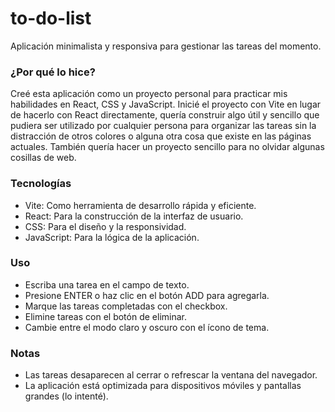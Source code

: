 # to-do-list
Aplicación minimalista y responsiva para gestionar las tareas del momento. 
### ¿Por qué lo hice?
Creé esta aplicación como un proyecto personal para practicar mis habilidades en React, CSS y JavaScript. Inicié el proyecto con Vite en lugar de hacerlo con React directamente, quería construir algo útil y sencillo que pudiera ser utilizado por cualquier persona para organizar las tareas sin la distracción de otros colores o alguna otra cosa que existe en las páginas actuales. También quería hacer un proyecto sencillo para no olvidar algunas cosillas de web.

### Tecnologías
- Vite: Como herramienta de desarrollo rápida y eficiente.
- React: Para la construcción de la interfaz de usuario.
- CSS: Para el diseño y la responsividad.
- JavaScript: Para la lógica de la aplicación.

### Uso
- Escriba una tarea en el campo de texto.
- Presione ENTER o haz clic en el botón ADD para agregarla.
- Marque las tareas completadas con el checkbox.
- Elimine tareas con el botón de eliminar.
- Cambie entre el modo claro y oscuro con el ícono de tema.

### Notas
- Las tareas desaparecen al cerrar o refrescar la ventana del navegador.
- La aplicación está optimizada para dispositivos móviles y pantallas grandes (lo intenté).
